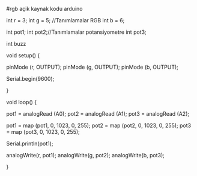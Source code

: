 #rgb açik kaynak kodu arduino

int r = 3;
int g = 5; //Tanımlamalar RGB
int b = 6;

int pot1;
int pot2;//Tanımlamalar potansiyometre
int pot3;

int buzz

void setup() {

  pinMode (r, OUTPUT);
  pinMode (g, OUTPUT);
  pinMode (b, OUTPUT);   

  Serial.begin(9600);

}

void loop() {

  pot1 = analogRead (A0);
  pot2 = analogRead (A1);
  pot3 = analogRead (A2);


  pot1 = map (pot1, 0, 1023, 0, 255);
  pot2 = map (pot2, 0, 1023, 0, 255);
  pot3 = map (pot3, 0, 1023, 0, 255);

  Serial.println(pot1);

  analogWrite(r, pot1);
  analogWrite(g, pot2);
  analogWrite(b, pot3);




}
